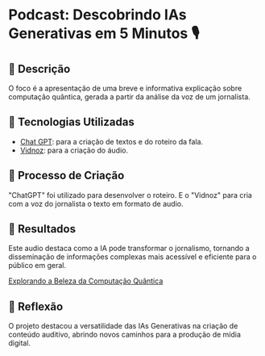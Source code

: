 # Podcast: Descobrindo IAs Generativas em 5 Minutos 🎙️

## 📒 Descrição
O foco é a apresentação de uma breve e informativa explicação sobre computação quântica, gerada a partir da análise da voz de um jornalista.

## 🤖 Tecnologias Utilizadas
- [Chat GPT](https://chatgpt.com): para a criação de textos e do roteiro da fala.
- [Vidnoz](https://aiapp-pt.vidnoz.com/): para a criação do áudio.

## 🧐 Processo de Criação
"ChatGPT" foi utilizado para desenvolver o roteiro. E o "Vidnoz" para cria com a voz do jornalista o texto em formato de audio.

## 🚀 Resultados
Este audio destaca como a IA pode transformar o jornalismo, tornando a disseminação de informações complexas mais acessível e eficiente para o público em geral.

[Explorando a Beleza da Computação Quântica](/Arquivos/Media/William%20Bonner's%20Voice.mp3)

## 💭 Reflexão
O projeto destacou a versatilidade das IAs Generativas na criação de conteúdo auditivo, abrindo novos caminhos para a produção de mídia digital.
